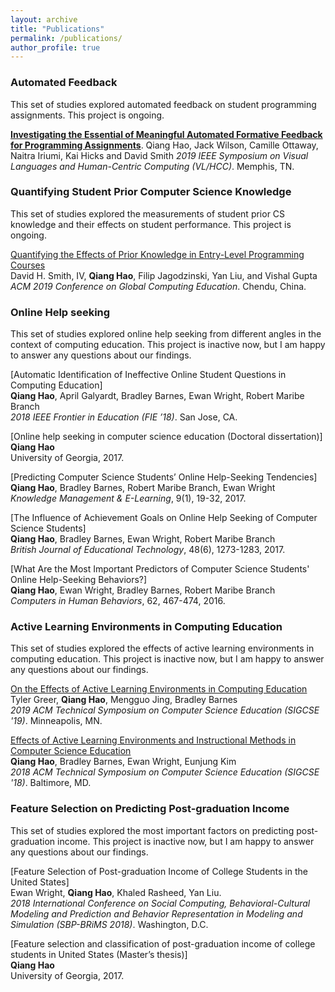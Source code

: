 ```yaml
---
layout: archive
title: "Publications"
permalink: /publications/
author_profile: true
---
```

### Automated Feedback

This set of studies explored automated feedback on student programming assignments. This project is ongoing.

[__Investigating the Essential of Meaningful Automated Formative Feedback for Programming Assignments__](https://arxiv.org/abs/1906.08937).
Qiang Hao, Jack Wilson, Camille Ottaway, Naitra Iriumi, Kai Hicks and David Smith
*2019 IEEE Symposium on Visual Languages and Human-Centric Computing (VL/HCC)*. Memphis, TN.  

### Quantifying Student Prior Computer Science Knowledge

This set of studies explored the measurements of student prior CS knowledge and their effects on student performance. This project is ongoing.

[Quantifying the Effects of Prior Knowledge in Entry-Level Programming Courses](/publications/prior-cs-knowledge)  
David H. Smith, IV, **Qiang Hao**, Filip Jagodzinski, Yan Liu, and Vishal Gupta  
*ACM 2019 Conference on Global Computing Education*. Chendu, China.


### Online Help seeking

This set of studies explored online help seeking from different angles in the context of computing education. This project is inactive now, but I am happy to answer any questions about our findings.

[Automatic Identification of Ineffective Online Student Questions in Computing Education]  
**Qiang Hao**, April Galyardt, Bradley Barnes, Ewan Wright, Robert Maribe Branch  
*2018 IEEE Frontier in Education (FIE ’18)*. San Jose, CA.

[Online help seeking in computer science education (Doctoral dissertation)]  
**Qiang Hao**  
University of Georgia, 2017.

[Predicting Computer Science Students’ Online Help-Seeking Tendencies]  
**Qiang Hao**, Bradley Barnes, Robert Maribe Branch, Ewan Wright  
*Knowledge Management & E-Learning*, 9(1), 19-32, 2017.

[The Influence of Achievement Goals on Online Help Seeking of Computer Science Students]  
**Qiang Hao**, Bradley Barnes, Ewan Wright, Robert Maribe Branch  
*British Journal of Educational Technology*, 48(6), 1273-1283, 2017.

[What Are the Most Important Predictors of Computer Science Students' Online Help-Seeking Behaviors?]  
**Qiang Hao**, Ewan Wright, Bradley Barnes, Robert Maribe Branch  
*Computers in Human Behaviors*, 62, 467-474, 2016.


### Active Learning Environments in Computing Education

This set of studies explored the effects of active learning environments in computing education. This project is inactive now, but I am happy to answer any questions about our findings.

[On the Effects of Active Learning Environments in Computing Education](/publications/active-learning-environment)  
Tyler Greer, **Qiang Hao**, Mengguo Jing, Bradley Barnes  
*2019 ACM Technical Symposium on Computer Science Education (SIGCSE '19)*. Minneapolis, MN.

[Effects of Active Learning Environments and Instructional Methods in Computer Science Education](/publications/active-learning-environment-2)  
**Qiang Hao**, Bradley Barnes, Ewan Wright, Eunjung Kim  
*2018 ACM Technical Symposium on Computer Science Education (SIGCSE '18)*. Baltimore, MD.


### Feature Selection on Predicting Post-graduation Income

This set of studies explored the most important factors on predicting post-graduation income. This project is inactive now, but I am happy to answer any questions about our findings.

[Feature Selection of Post-graduation Income of College Students in the United States]  
Ewan Wright, **Qiang Hao**, Khaled Rasheed, Yan Liu.  
*2018 International Conference on Social Computing, Behavioral-Cultural Modeling and Prediction and Behavior Representation in Modeling and Simulation (SBP-BRiMS 2018)*. Washington, D.C.

[Feature selection and classification of post-graduation income of college students in United States (Master’s thesis)]  
**Qiang Hao**  
University of Georgia, 2017.
